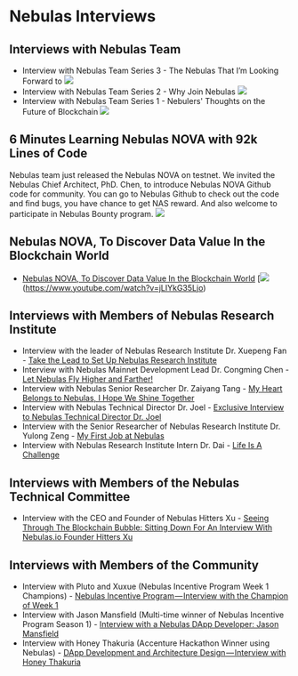 # Nebulas Interviews
## Interviews with Nebulas Team
- Interview with Nebulas Team Series 3 - The Nebulas That I’m Looking Forward to
[![](https://cdn-images-1.medium.com/max/640/1*MUcRYdZWaNOjroaykw5VYA.jpeg)](https://www.youtube.com/watch?time_continue=4&v=OzyP-gaveCA)
- Interview with Nebulas Team Series 2 - Why Join Nebulas
[![](https://cdn-images-1.medium.com/max/1200/1*exJ9m-BQqd28sTDhJYRkxQ.png)](https://youtu.be/xYRFGSDVFyA)
- Interview with Nebulas Team Series 1 - Nebulers' Thoughts on the Future of Blockchain
[![](https://blog.nebulas.io/wp-content/uploads/2018/12/hitters-%E6%80%9D%E8%80%83-960x540.jpg)](https://youtu.be/PNycEpiOBkE)

## 6 Minutes Learning Nebulas NOVA with 92k Lines of Code
Nebulas team just released the Nebulas NOVA on testnet. We invited the Nebulas Chief Architect, PhD. Chen, to introduce Nebulas NOVA Github code for community. You can go to Nebulas Github to check out the code and find bugs, you have chance to get NAS reward. And also welcome to participate in Nebulas Bounty program. 
[![](https://cdn-images-1.medium.com/max/640/1*i1327on2KON9vMEFMHNrPQ.jpeg)](https://www.youtube.com/watch?v=lT0yKkNdO48)

## Nebulas NOVA, To Discover Data Value In the Blockchain World
- [Nebulas NOVA, To Discover Data Value In the Blockchain World](https://medium.com/nebulasio/nebulas-nova-to-discover-data-value-in-the-blockchain-world-83bbb5cde05c)
[![](https://cdn-images-1.medium.com/max/800/1*T8j5ROOUJCb5Kv1FA7LJKA.jpeg)(https://www.youtube.com/watch?v=jLIYkG35Ljo)

## Interviews with Members of Nebulas Research Institute
- Interview with the leader of Nebulas Research Institute Dr. Xuepeng Fan - [Take the Lead to Set Up Nebulas Research Institute](https://medium.com/nebulasio/take-the-lead-to-set-up-nebulas-research-institute-658073d64ee3)
- Interview with Nebulas Mainnet Development Lead Dr. Congming Chen - [Let Nebulas Fly Higher and Farther!](https://medium.com/nebulasio/nebulas-researcher-dr-congming-chen-let-nebulas-fly-higher-and-farther-ea67c31954)
- Interview with Nebulas Senior Researcher Dr. Zaiyang Tang - [My Heart Belongs to Nebulas, I Hope We Shine Together](https://medium.com/nebulasio/my-heart-belongs-to-nebulas-i-hope-we-shine-together-bf4b2d2b5068)
- Interview with Nebulas Technical Director Dr. Joel - [Exclusive Interview to Nebulas Technical Director Dr. Joel](https://medium.com/nebulasio/exclusive-interview-to-nebulas-technical-director-dr-joel-6ce0a21bd1a)
- Interview with the Senior Researcher of Nebulas Research Institute Dr. Yulong Zeng - [My First Job at Nebulas](https://medium.com/nebulasio/my-first-offer-at-nebulas-6103a260af72)
- Interview with Nebulas Research Institute Intern Dr. Dai - [Life Is A Challenge](https://medium.com/nebulasio/nebulas-an-excellent-platform-to-explore-the-blockchain-world-93ad1c7cccda)

## Interviews with Members of the Nebulas Technical Committee
- Interview with the CEO and Founder of Nebulas Hitters Xu - [Seeing Through The Blockchain Bubble: Sitting Down For An Interview With Nebulas.io Founder Hitters Xu](https://medium.com/nebulasio/seeing-through-the-blockchain-bubble-sitting-down-for-an-interview-with-nebulas-io-8e99ccb3b69f)

## Interviews with Members of the Community
- Interview with Pluto and Xuxue (Nebulas Incentive Program Week 1 Champions) - [Nebulas Incentive Program — Interview with the Champion of Week 1](https://medium.com/nebulasio/nebulas-incentive-program-interview-with-the-champion-of-week-1-87497e1c33e0)
- Interview with Jason Mansfield (Multi-time winner of Nebulas Incentive Program Season 1) - [Interview with a Nebulas DApp Developer: Jason Mansfield](https://www.youtube.com/watch?v=hymsp-TsIcA)
- Interview with Honey Thakuria (Accenture Hackathon Winner using Nebulas) - [DApp Development and Architecture Design — Interview with Honey Thakuria](https://medium.com/nebulasio/dapp-development-and-architecture-design-interview-with-honey-thakuria-abf0fab0c19f)

